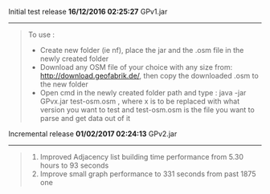 Initial test release **16/12/2016 02:25:27** GPv1.jar

----------

>To use : 
> - Create new folder (ie nf), place the jar and the .osm file in the newly created folder<br>
> - Download any OSM file of your choice with any size from: http://download.geofabrik.de/, then copy the downloaded .osm to the new folder
> - Open cmd in the newly created folder path and type : java -jar GPvx.jar test-osm.osm , where x is to be replaced with what version you want to test and test-osm.osm is the file you want to parse and get data out of it

Incremental release **01/02/2017 02:24:13** GPv2.jar

----------

> 1) Improved Adjacency list building time performance from 5.30 hours to 93 seconds <br>
> 2) Improve small graph performance to 331 seconds from past 1875 one
